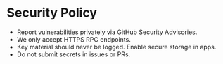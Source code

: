 # Security Policy

- Report vulnerabilities privately via GitHub Security Advisories.
- We only accept HTTPS RPC endpoints.
- Key material should never be logged. Enable secure storage in apps.
- Do not submit secrets in issues or PRs.
